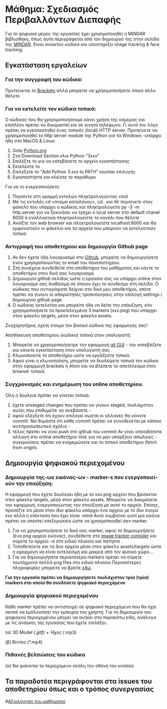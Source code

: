 # Μάθημα: Σχεδιασμός Περιβαλλόντων Διεπαφής

Για το ψηφιακό μέρος της εργασίας έχει χρησιμοποιηθεί η MINDAR βιβλιοθήκη, όπως αυτή περιγράφεται από τον δημιουργό της στην σελίδα της [MINDAR](https://hiukim.github.io/mind-ar-js-doc/). Είναι ανοικτού κώδικα και υποστηρίζει image tracking & face tracking.

## Εγκατάσταση εργαλείων

### Για την συγγραφή του κώδικα:
Προτείνεται το [Brackets](https://brackets.io/) αλλά μπορείτε να χρησιμοποιήσετε όποιο άλλο θέλετε

### Για να εκτελείτε τον κώδικα τοπικά:
Ο κώδικας που θα χρησιμοποιήσουμε κάνει χρήση της κάμερας και επιπλέον πρέπει να δοκιμαστεί και σε κινητό τηλέφωνο. Γι αυτό τον λόγο πρέπει να εγκαταστηθεί ένας τοπικός (local)  HTTP server. Προτείνετε να χρησιμοποιηθεί το http server module της Python για τα Windows -υπάρχει ήδη στα MacOS & Linux:
1. Goto [Python.org](https://www.python.org/downloads/)
2. Στα Download Section κλικ Python “3xxx”
3. Επιλέξτε το <Windows Installer> για να κατεβάσετε το αρχείο εγκατάστασης
4. Εκτελέστε το
5. Επιλέξετε το “Add Python 3.xxx to PATH” κουτάκι επιλογής
6. Εγκαταστήστε και κλείστε το παράθυρο

Για να το ενεργοποιήσετε:
1. Πηγαίντε στη γραμμή εντολών πληκτρολογώντας cmd
2. Με τις εντολές cd <όνομα καταλόγου>, cd.. και dir πηγαίνετε στον φάκελο που υπάρχει ο κώδικας και πληκτρολογείτε 
py -3 -m http.server για να ξεκινήσει να τρέχει ο local server στο default chanel 8000 ή εναλλακτικά πληκτρολογείστε το κανάλι που θέλετε
3. Ανοίξτε τον web browser και πληκτρολογείστε localhost:8000 και θα εμφανιστούν οι φάκελοι και τα αρχεία που μπορούν να εκτελεστούν τοπικά

### Αντιγραφή του αποθετηρίου και δημιουργία Github page 
1. Αν δεν έχετε ήδη λογαριασμό στο [Github](https://github.com/), μπορείτε να δημιουργήσετε έναν χρησιμοποιώντας το email του πανεπιστημίου. 
2. Στη συνέχεια συνδεθείτε στο αποθετήριο του μαθήματος και κάντε <fork> το αποθετήριο στον δικό σας λογαριασμό. 
3. Δημιουργία github σελίδας ώστε η εργασία σας να υπάρχει online στον λογαριασμό σας διαθέσιμη σε όποιον έχει το σύνδεσμο στη σελίδα. Ο κώδικας που αντιγράψατε δείχνει στο δικό μου αποθετήριο, οπότε πρέπει να γίνουν οι απαραίτητες τροποποιήσεις στην επιλογή settings / δημιουργία github page.  
4. Ο κώδικας εκτελείται και μπορείτε ήδη να δείτε την επάυξηση, εάν χρησιμοποιήσετε τα προεπιλεγμένα 3 markers (xxx.png) που υπάρχει στον φάκελο targets, μέσα στον φάκελο assets. 

*Συγχαρητήρια*, έχετε έτοιμο τον βασικό κώδικα της εφαρμογής σας!  

Αποθήκευση αποθετηρίου (κώδικα) τοπικά στον υπολογιστή:

1. Μπορείτε να χρησιμοποιήσετρε την εφαρμογή [git GUI](https://git-scm.com/download/win) - την κατεβάζετε και κάνετε εγκατάσταση στον υπολογιστή σας 
2. Κλωνοποιείτε το αποθετήριο ώστε να εργάζεστε τοπικά.
3. Αφού γίνει η κλωνοποίηση, μπορείτε να δουλέψετε τοπικά τον κώδικα στην εφαρμογή brackets ή Atom και να βλέπετε το αποτέλεσμα στον browser τοπικά.

### Συγχρονισμός και ενημέρωση του online αποθετηρίου.
Όλη η δουλειά πρέπει να γίνεται τοπικά:
1. έχετε unstaged changes που πρέπει να γίνουν staged, τουλάχιστον αυτές που επιθυμείτε να ανεβάσετε - 
2. αφού ελέγξετε ότι έχουν επιλεγεί σωστά οι αλλαγές θα κάνετε commit. 
Να θυμάστε ότι κάθε commit πρέπει να συνοδεύεται με κάποιο αντιπροσωπευτικό σχόλιο - 
3. τέλος πρεπει να γίνει push στο github του commit
Αν γίνει οποιαδήποτε αλλαγή στο online αποθετήριο τότε για να μην υπάρξουν απώλειες - συγκρούσεις πρέπει να ενημερώνετε και το τοπικό αποθετήριο (fetch from origin).

## Δημιουργία ψηφιακού περιεχομένου
### Δημιουργία της-ων εικόνας-ων - marker-s που ενεργοποιεί-ούν την επαύξηση:
Η εφαρμογή που έχετε δουλεύει ήδη με το  xxx.png αρχείο που βρίσκεται στον φάκελο targets, μέσα στον φάκελο assets. Μπορείτε να δοκιμάσετε την εφαρμογή, ενεργοποιώντας την επαύξηση με αυτό το αρχείο. 
Επίσης, προσέξτε ότι μέσα στον ίδιο φάκελο υπάρχει ένα αρχείο με το ίδιο όνομα xxx αλλά η επέκταση που έχει είναι .mind Αυτό συμβαίνει γιατί μια εικόνα πρέπει να υποστεί επεξεργασία ώστε να χρησμοποιηθεί σαν marker.

1. Για να χρησιμοποιήσετε το δικό σας marker, αφού το δημιουργήσετε (ένα png αρχείο εικόνας), συνδεθείτε στο [image tracker compiler](https://hiukim.github.io/mind-ar-js-doc/tools/compile) και σύρετε το αρχείο -α στο ειδικό πλαίσιο και πατήστε <start>. 
2. Τοποθετείστε και τα δυο αρχεία μέσα στον φάκελο assets/targets ώστε η εφαρμογή να είναι εκτελέσιμη και μακριά από τον φυσικό χώρο… 
3. Για να δημιουργήσετε περισσότερα markers πρέπει να σύρετε ταυτόχρονα πολλά png files στο ειδικό πλαίσιο
Περισσότερες πληροφορίες μπορείτε να βρείτε [εδώ](https://hiukim.github.io/mind-ar-js-doc/quick-start/compile).

**Για την εργασία πρέπει να δημιουργήσετε τουλάχιστον τρία (τρία) markers στο οποία θα συνδέσετε ψηφιακό περιεχόμενο**

### Δημιουργία ψηφιακού περιεχομένου
Κάθε marker πρέπει να αντιστοιχεί σε ψηφιακό περιεχόμενο που θα έχει σκοπό να εμπλουτίσει την εμπειρία του χρήστη. Για τη δημιουργία του ψηφιακού περιεχομένου μπορεί να ανήκει στα παρακάτω είδη, ανάλογα με τις ανάγκες της εργασίας που έχετε επιλέξει:

(α) 3D Model (*.gltf) + Ήχος (*.mp3)

(β) Βίντεο (*.mp4)

  ### Πιθανές βελτιώσεις του κώδικα
  (α) Να φαίνεται το περιεχόμενο σεόλη την οθόνη του κινητού
  
  
  ## Τα παραδοτέα περιγράφονται στα issues του αποθετηρίου όπως και ο τρόπος συνεργασίας
  
  #[Αξιολόγηση του μαθήματος](https://forms.gle/n9RFkkegsuRtfTRn6)
